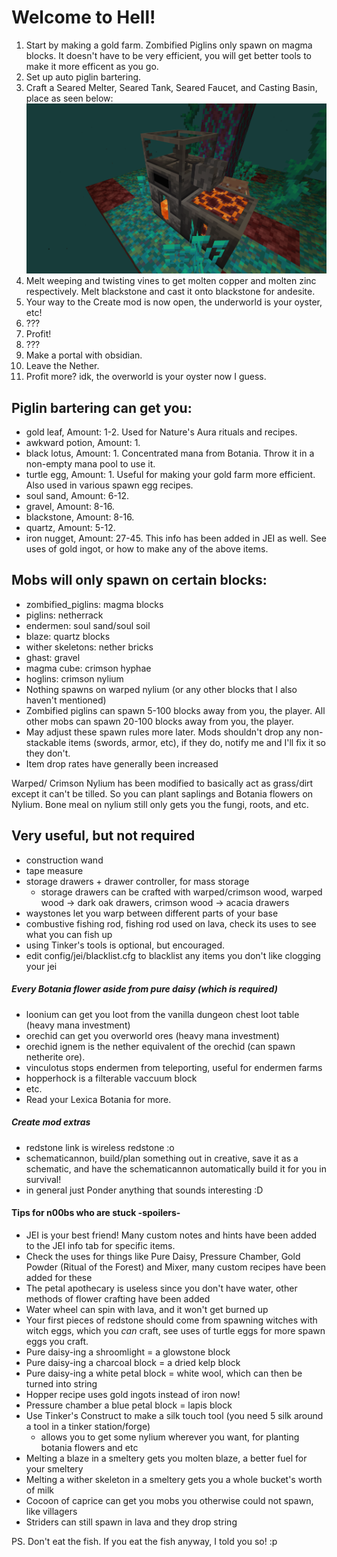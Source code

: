 # Welcome to Hell!
1. Start by making a gold farm. Zombified Piglins only spawn on magma blocks. It doesn't have to be very efficient, you will get better tools to make it more efficent as you go.
2. Set up auto piglin bartering.
3. Craft a Seared Melter, Seared Tank, Seared Faucet, and Casting Basin, place as seen below:
![top left block: seared melter, top right: seared faucet, bottom left: seared tank, bottom right: casting basin](puny_smeltery.png "Your first smeltery. It's puny.")
4. Melt weeping and twisting vines to get molten copper and molten zinc respectively. Melt blackstone and cast it onto blackstone for andesite.
5. Your way to the Create mod is now open, the underworld is your oyster, etc!
6. ???
7. Profit!
8. ???
9. Make a portal with obsidian.
10. Leave the Nether.
11. Profit more? idk, the overworld is your oyster now I guess.

## Piglin bartering can get you:
- gold leaf, Amount: 1-2. Used for Nature's Aura rituals and recipes.
- awkward potion, Amount: 1.
- black lotus, Amount: 1. Concentrated mana from Botania. Throw it in a non-empty mana pool to use it.
- turtle egg, Amount: 1. Useful for making your gold farm more efficient. Also used in various spawn egg recipes.
- soul sand, Amount: 6-12.
- gravel, Amount: 8-16.
- blackstone, Amount: 8-16.
- quartz, Amount: 5-12.
- iron nugget, Amount: 27-45.
This info has been added in JEI as well. See uses of gold ingot, or how to make any of the above items.

## Mobs will only spawn on certain blocks:
- zombified_piglins: magma blocks
- piglins: netherrack
- endermen: soul sand/soul soil
- blaze: quartz blocks
- wither skeletons: nether bricks
- ghast: gravel
- magma cube: crimson hyphae
- hoglins: crimson nylium
- Nothing spawns on warped nylium (or any other blocks that I also haven't mentioned)
- Zombified piglins can spawn 5-100 blocks away from you, the player. All other mobs can spawn 20-100 blocks away from you, the player.
- May adjust these spawn rules more later. Mods shouldn't drop any non-stackable items (swords, armor, etc), if they do, notify me and I'll fix it so they don't.
- Item drop rates have generally been increased

Warped/ Crimson Nylium has been modified to basically act as grass/dirt except it can't be tilled. So you can plant saplings and Botania flowers on Nylium.
Bone meal on nylium still only gets you the fungi, roots, and etc.


## Very useful, but not required
- construction wand
- tape measure
- storage drawers + drawer controller, for mass storage
  - storage drawers can be crafted with warped/crimson wood, warped wood -> dark oak drawers, crimson wood -> acacia drawers
- waystones let you warp between different parts of your base
- combustive fishing rod, fishing rod used on lava, check its uses to see what you can fish up
- using Tinker's tools is optional, but encouraged.
- edit config/jei/blacklist.cfg to blacklist any items you don't like clogging your jei

##### Every Botania flower aside from pure daisy (which is required)
- loonium can get you loot from the vanilla dungeon chest loot table (heavy mana investment)
- orechid can get you overworld ores (heavy mana investment)
- orechid ignem is the nether equivalent of the orechid (can spawn netherite ore).
- vinculotus stops endermen from teleporting, useful for endermen farms
- hopperhock is a filterable vaccuum block
- etc.
- Read your Lexica Botania for more.

##### Create mod extras
- redstone link is wireless redstone :o
- schematicannon, build/plan something out in creative, save it as a schematic, and have the schematicannon automatically build it for you in survival!
- in general just Ponder anything that sounds interesting :D


#### Tips for n00bs who are stuck -spoilers-
- JEI is your best friend! Many custom notes and hints have been added to the JEI info tab for specific items.
- Check the uses for things like Pure Daisy, Pressure Chamber, Gold Powder (Ritual of the Forest) and Mixer, many custom recipes have been added for these
- The petal apothecary is useless since you don't have water, other methods of flower crafting have been added
- Water wheel can spin with lava, and it won't get burned up
- Your first pieces of redstone should come from spawning witches with witch eggs, which you *can* craft, see uses of turtle eggs for more spawn eggs you craft.
- Pure daisy-ing a shroomlight = a glowstone block
- Pure daisy-ing a charcoal block = a dried kelp block
- Pure daisy-ing a white petal block = white wool, which can then be turned into string
- Hopper recipe uses gold ingots instead of iron now!
- Pressure chamber a blue petal block = lapis block
- Use Tinker's Construct to make a silk touch tool (you need 5 silk around a tool in a tinker station/forge)
  - allows you to get some nylium wherever you want, for planting botania flowers and etc
- Melting a blaze in a smeltery gets you molten blaze, a better fuel for your smeltery
- Melting a wither skeleton in a smeltery gets you a whole bucket's worth of milk
- Cocoon of caprice can get you mobs you otherwise could not spawn, like villagers
- Striders can still spawn in lava and they drop string


PS. Don't eat the fish. If you eat the fish anyway, I told you so! :p